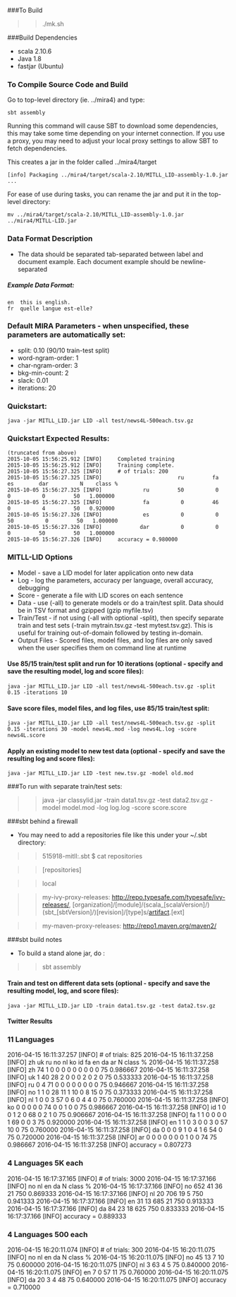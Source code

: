 ###To Build
>> ./mk.sh

###Build Dependencies
* scala 2.10.6
* Java 1.8
* fastjar (Ubuntu)

### To Compile Source Code and Build
Go to top-level directory (ie. ../mira4) and type:
```
sbt assembly
```
Running this command will cause SBT to download some dependencies, this may take some time depending on your internet connection. If you use a proxy, you may need to adjust your local proxy settings to allow SBT to fetch dependencies.

This creates a jar in the folder called ../mira4/target
```
[info] Packaging ../mira4/target/scala-2.10/MITLL_LID-assembly-1.0.jar ...
```
For ease of use during tasks, you can rename the jar and put it in the top-level directory:
```
mv ../mira4/target/scala-2.10/MITLL_LID-assembly-1.0.jar ../mira4/MITLL-LID.jar 
```

### Data Format Description
* The data should be separated tab-separated between label and document example. Each document example should be newline-separated

##### Example Data Format:
```
en	this is english.
fr	quelle langue est-elle?
```

### Default MIRA Parameters - when unspecified, these parameters are automatically set:
* split: 0.10 (90/10 train-test split)
* word-ngram-order: 1
* char-ngram-order: 3
* bkg-min-count: 2
* slack: 0.01
* iterations: 20


### Quickstart:
```
java -jar MITLL_LID.jar LID -all test/news4L-500each.tsv.gz
```

### Quickstart Expected Results:
```
(truncated from above)
2015-10-05 15:56:25.912 [INFO]     Completed training
2015-10-05 15:56:25.912 [INFO]     Training complete.
2015-10-05 15:56:27.325 [INFO]     # of trials: 200
2015-10-05 15:56:27.325 [INFO]                        ru         fa         es        dar          N    class %
2015-10-05 15:56:27.325 [INFO]             ru         50          0          0          0         50   1.000000
2015-10-05 15:56:27.325 [INFO]             fa          0         46          0          4         50   0.920000
2015-10-05 15:56:27.326 [INFO]             es          0          0         50          0         50   1.000000
2015-10-05 15:56:27.326 [INFO]            dar          0          0          0         50         50   1.000000
2015-10-05 15:56:27.326 [INFO]     accuracy = 0.980000
```

### MITLL-LID Options
* Model - save a LID model for later application onto new data
* Log - log the parameters, accuracy per language, overall accuracy, debugging
* Score - generate a file with LID scores on each sentence 
* Data - use (-all) to generate models or do a train/test split. Data should be in TSV format and gzipped (gzip myfile.tsv)
* Train/Test - if not using (-all with optional -split), then specify separate train and test sets (-train mytrain.tsv.gz -test mytest.tsv.gz). This is useful for training out-of-domain followed by testing in-domain.
* Output Files - Scored files, model files, and log files are only saved when the user specifies them on command line at runtime


#### Use 85/15 train/test split and run for 10 iterations (optional - specify and save the resulting model, log and score files):
```
java -jar MITLL_LID.jar LID -all test/news4L-500each.tsv.gz -split 0.15 -iterations 10
```


#### Save score files, model files, and log files, use 85/15 train/test split:
```
java -jar MITLL_LID.jar LID -all test/news4L-500each.tsv.gz -split 0.15 -iterations 30 -model news4L.mod -log news4L.log -score news4L.score
```

#### Apply an existing model to new test data (optional - specify and save the resulting log and score files):
```
java -jar MITLL_LID.jar LID -test new.tsv.gz -model old.mod
```

###To run with separate train/test sets:
>> java -jar classylid.jar -train data1.tsv.gz -test data2.tsv.gz -model model.mod -log log.log -score score.score

###sbt behind a firewall
* You may need to add a repositories file like this under your ~/.sbt directory:

>> 515918-mitll:.sbt $ cat repositories

>> [repositories]

>>  local

>>  my-ivy-proxy-releases: http://repo.typesafe.com/typesafe/ivy-releases/, [organization]/[module]/(scala_[scalaVersion]/)(sbt_[sbtVersion]/)[revision]/[type]s/[artifact](-[classifier]).[ext]

>>  my-maven-proxy-releases: http://repo1.maven.org/maven2/

###sbt build notes
* To build a stand alone jar, do :

>> sbt assembly

#### Train and test on different data sets (optional - specify and save the resulting model, log, and score files):
```
java -jar MITLL_LID.jar LID -train data1.tsv.gz -test data2.tsv.gz
```

#### Twitter Results

### 11 Languages 

2016-04-15 16:11:37.257 [INFO]     # of trials: 825
2016-04-15 16:11:37.258 [INFO]                        zh         uk         ru         no         nl         ko         id         fa         en         da         ar          N    class %
2016-04-15 16:11:37.258 [INFO]             zh         74          1          0          0          0          0          0          0          0          0          0         75   0.986667
2016-04-15 16:11:37.258 [INFO]             uk          1         40         28          2          0          0          0          2          0          2          0         75   0.533333
2016-04-15 16:11:37.258 [INFO]             ru          0          4         71          0          0          0          0          0          0          0          0         75   0.946667
2016-04-15 16:11:37.258 [INFO]             no          1          1          0         28         11          1         10          0          8         15          0         75   0.373333
2016-04-15 16:11:37.258 [INFO]             nl          1          0          0          3         57          0          6          0          4          4          0         75   0.760000
2016-04-15 16:11:37.258 [INFO]             ko          0          0          0          0          0         74          0          0          1          0          0         75   0.986667
2016-04-15 16:11:37.258 [INFO]             id          1          0          0          1          2          0         68          0          2          1          0         75   0.906667
2016-04-15 16:11:37.258 [INFO]             fa          1          1          0          0          0          0          1         69          0          0          3         75   0.920000
2016-04-15 16:11:37.258 [INFO]             en          1          1          0          3          0          0          3          0         57         10          0         75   0.760000
2016-04-15 16:11:37.258 [INFO]             da          0          0          0          9          1          0          4          1          6         54          0         75   0.720000
2016-04-15 16:11:37.258 [INFO]             ar          0          0          0          0          0          0          0          1          0          0         74         75   0.986667
2016-04-15 16:11:37.258 [INFO]     accuracy = 0.807273

### 4 Languages 5K each

2016-04-15 16:17:37.165 [INFO]     # of trials: 3000
2016-04-15 16:17:37.166 [INFO]                        no         nl         en         da          N    class %
2016-04-15 16:17:37.166 [INFO]             no        652         41         36         21        750   0.869333
2016-04-15 16:17:37.166 [INFO]             nl         20        706         19          5        750   0.941333
2016-04-15 16:17:37.166 [INFO]             en         31         13        685         21        750   0.913333
2016-04-15 16:17:37.166 [INFO]             da         84         23         18        625        750   0.833333
2016-04-15 16:17:37.166 [INFO]     accuracy = 0.889333

### 4 Languages 500 each

2016-04-15 16:20:11.074 [INFO]     # of trials: 300
2016-04-15 16:20:11.075 [INFO]                        no         nl         en         da          N    class %
2016-04-15 16:20:11.075 [INFO]             no         45         13          7         10         75   0.600000
2016-04-15 16:20:11.075 [INFO]             nl          3         63          4          5         75   0.840000
2016-04-15 16:20:11.075 [INFO]             en          7          0         57         11         75   0.760000
2016-04-15 16:20:11.075 [INFO]             da         20          3          4         48         75   0.640000
2016-04-15 16:20:11.075 [INFO]     accuracy = 0.710000

